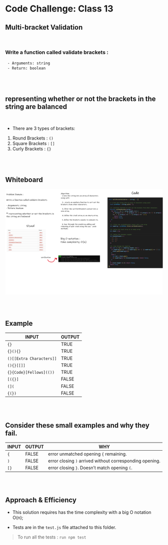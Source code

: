 # Code Challenge: Class 13

 ## Multi-bracket Validation
 <br/>
 
 ###  **Write a function called validate brackets** :

     - Arguments: string
     - Return: boolean

 <br/>
 <br/>

## **representing whether or not the brackets in the string are balanced**

<br/>

- There are 3 types of brackets:

1. Round Brackets : `()`
2. Square Brackets : `[]`
3. Curly Brackets : `{}`

<br/>
<br/>

## Whiteboard 

![](../../401-challenges/images/challenge13.png)

<br/>
<br/>

## Example

INPUT | OUTPUT
-----|-----
`{}`	| TRUE
`{}(){}`	| TRUE
`()[[Extra Characters]]`	| TRUE
`(){}[[]]`	| TRUE
`{}{Code}[Fellows](())`	| TRUE
`[({}]`	| FALSE
`(](`	| FALSE
`{(})`	| FALSE

<br/>
<br/>


## Consider these small examples and why they fail.

INPUT | OUTPUT | WHY
-----|-----|-----
`{`	| FALSE	| error unmatched opening `{` remaining.
`)`	| FALSE	| error closing `)` arrived without corresponding opening.
`[}`	| FALSE	| error closing `}`. Doesn’t match opening `(`.

<br/>
<br/>

## Approach & Efficiency

- This solution requires has the time complexity with a big O notation O(n);

- Tests are in the `test.js` file attached to this folder.


> To run all the tests : 
> ``` run npm test ```